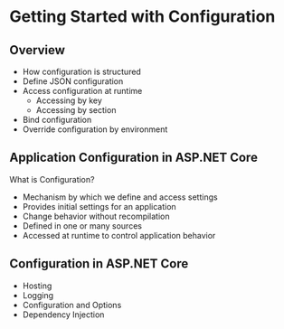 # Getting Started with Configuration

## Overview

-   How configuration is structured
-   Define JSON configuration
-   Access configuration at runtime
    - Accessing by key
    - Accessing by section
-   Bind configuration
-   Override configuration by environment

## Application Configuration in ASP.NET Core

What is Configuration?

- Mechanism by which we define and access settings
- Provides initial settings for an application
- Change behavior without recompilation
- Defined in one or many sources
- Accessed at runtime to control application behavior

## Configuration in ASP.NET Core

- Hosting
- Logging
- Configuration and Options
- Dependency Injection

